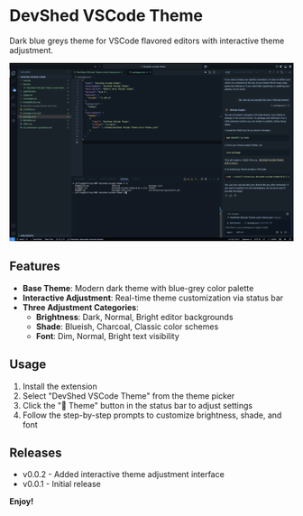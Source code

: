 # DevShed VSCode Theme

Dark blue greys theme for VSCode flavored editors with interactive theme adjustment.

![Screenshot](screenshot.png "Screenshot")

## Features

- **Base Theme**: Modern dark theme with blue-grey color palette
- **Interactive Adjustment**: Real-time theme customization via status bar
- **Three Adjustment Categories**:
  - **Brightness**: Dark, Normal, Bright editor backgrounds
  - **Shade**: Blueish, Charcoal, Classic color schemes
  - **Font**: Dim, Normal, Bright text visibility

## Usage

1. Install the extension
2. Select "DevShed VSCode Theme" from the theme picker
3. Click the "🎨 Theme" button in the status bar to adjust settings
4. Follow the step-by-step prompts to customize brightness, shade, and font

## Releases
- v0.0.2 - Added interactive theme adjustment interface
- v0.0.1 - Initial release

**Enjoy!**
